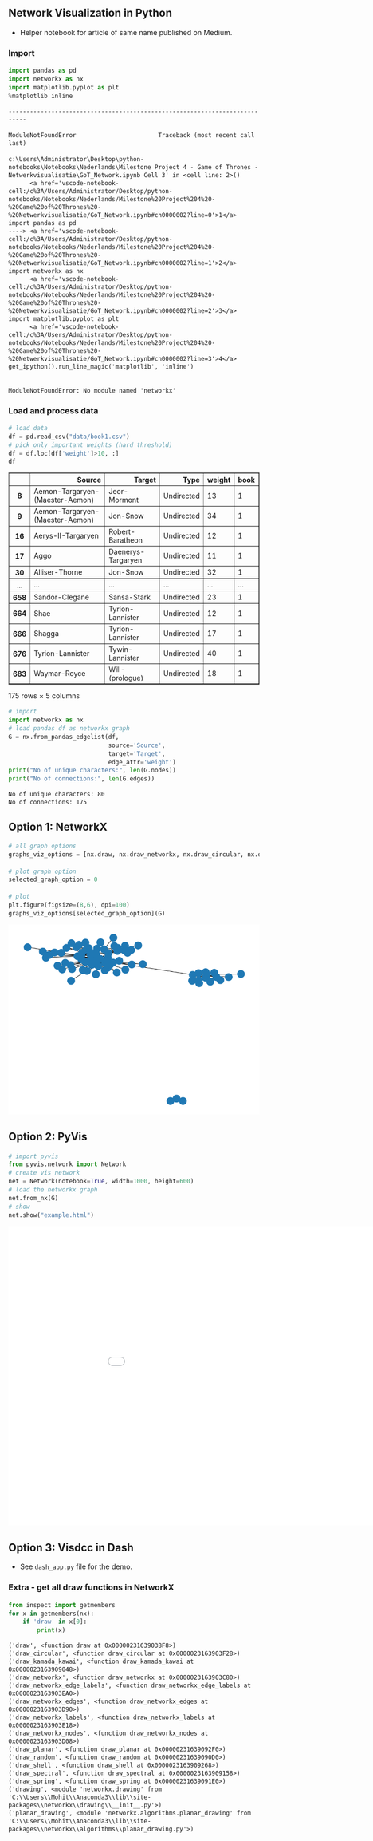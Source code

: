 ## Network Visualization in Python

- Helper notebook for article of same name published on Medium.

### Import


```python
import pandas as pd
import networkx as nx
import matplotlib.pyplot as plt
%matplotlib inline
```


    ---------------------------------------------------------------------------

    ModuleNotFoundError                       Traceback (most recent call last)

    c:\Users\Administrator\Desktop\python-notebooks\Notebooks\Nederlands\Milestone Project 4 - Game of Thrones - Netwerkvisualisatie\GoT_Network.ipynb Cell 3' in <cell line: 2>()
          <a href='vscode-notebook-cell:/c%3A/Users/Administrator/Desktop/python-notebooks/Notebooks/Nederlands/Milestone%20Project%204%20-%20Game%20of%20Thrones%20-%20Netwerkvisualisatie/GoT_Network.ipynb#ch0000002?line=0'>1</a> import pandas as pd
    ----> <a href='vscode-notebook-cell:/c%3A/Users/Administrator/Desktop/python-notebooks/Notebooks/Nederlands/Milestone%20Project%204%20-%20Game%20of%20Thrones%20-%20Netwerkvisualisatie/GoT_Network.ipynb#ch0000002?line=1'>2</a> import networkx as nx
          <a href='vscode-notebook-cell:/c%3A/Users/Administrator/Desktop/python-notebooks/Notebooks/Nederlands/Milestone%20Project%204%20-%20Game%20of%20Thrones%20-%20Netwerkvisualisatie/GoT_Network.ipynb#ch0000002?line=2'>3</a> import matplotlib.pyplot as plt
          <a href='vscode-notebook-cell:/c%3A/Users/Administrator/Desktop/python-notebooks/Notebooks/Nederlands/Milestone%20Project%204%20-%20Game%20of%20Thrones%20-%20Netwerkvisualisatie/GoT_Network.ipynb#ch0000002?line=3'>4</a> get_ipython().run_line_magic('matplotlib', 'inline')
    

    ModuleNotFoundError: No module named 'networkx'


### Load and process data


```python
# load data
df = pd.read_csv("data/book1.csv")
# pick only important weights (hard threshold)
df = df.loc[df['weight']>10, :]
df
```




<div>
<style scoped>
    .dataframe tbody tr th:only-of-type {
        vertical-align: middle;
    }

    .dataframe tbody tr th {
        vertical-align: top;
    }

    .dataframe thead th {
        text-align: right;
    }
</style>
<table border="1" class="dataframe">
  <thead>
    <tr style="text-align: right;">
      <th></th>
      <th>Source</th>
      <th>Target</th>
      <th>Type</th>
      <th>weight</th>
      <th>book</th>
    </tr>
  </thead>
  <tbody>
    <tr>
      <th>8</th>
      <td>Aemon-Targaryen-(Maester-Aemon)</td>
      <td>Jeor-Mormont</td>
      <td>Undirected</td>
      <td>13</td>
      <td>1</td>
    </tr>
    <tr>
      <th>9</th>
      <td>Aemon-Targaryen-(Maester-Aemon)</td>
      <td>Jon-Snow</td>
      <td>Undirected</td>
      <td>34</td>
      <td>1</td>
    </tr>
    <tr>
      <th>16</th>
      <td>Aerys-II-Targaryen</td>
      <td>Robert-Baratheon</td>
      <td>Undirected</td>
      <td>12</td>
      <td>1</td>
    </tr>
    <tr>
      <th>17</th>
      <td>Aggo</td>
      <td>Daenerys-Targaryen</td>
      <td>Undirected</td>
      <td>11</td>
      <td>1</td>
    </tr>
    <tr>
      <th>30</th>
      <td>Alliser-Thorne</td>
      <td>Jon-Snow</td>
      <td>Undirected</td>
      <td>32</td>
      <td>1</td>
    </tr>
    <tr>
      <th>...</th>
      <td>...</td>
      <td>...</td>
      <td>...</td>
      <td>...</td>
      <td>...</td>
    </tr>
    <tr>
      <th>658</th>
      <td>Sandor-Clegane</td>
      <td>Sansa-Stark</td>
      <td>Undirected</td>
      <td>23</td>
      <td>1</td>
    </tr>
    <tr>
      <th>664</th>
      <td>Shae</td>
      <td>Tyrion-Lannister</td>
      <td>Undirected</td>
      <td>12</td>
      <td>1</td>
    </tr>
    <tr>
      <th>666</th>
      <td>Shagga</td>
      <td>Tyrion-Lannister</td>
      <td>Undirected</td>
      <td>17</td>
      <td>1</td>
    </tr>
    <tr>
      <th>676</th>
      <td>Tyrion-Lannister</td>
      <td>Tywin-Lannister</td>
      <td>Undirected</td>
      <td>40</td>
      <td>1</td>
    </tr>
    <tr>
      <th>683</th>
      <td>Waymar-Royce</td>
      <td>Will-(prologue)</td>
      <td>Undirected</td>
      <td>18</td>
      <td>1</td>
    </tr>
  </tbody>
</table>
<p>175 rows × 5 columns</p>
</div>




```python
# import
import networkx as nx
# load pandas df as networkx graph
G = nx.from_pandas_edgelist(df, 
                            source='Source', 
                            target='Target', 
                            edge_attr='weight')
print("No of unique characters:", len(G.nodes))
print("No of connections:", len(G.edges))

```

    No of unique characters: 80
    No of connections: 175
    

## Option 1: NetworkX


```python
# all graph options
graphs_viz_options = [nx.draw, nx.draw_networkx, nx.draw_circular, nx.draw_kamada_kawai, nx.draw_random, nx.draw_shell, nx.draw_spring]

# plot graph option
selected_graph_option = 0

# plot
plt.figure(figsize=(8,6), dpi=100) 
graphs_viz_options[selected_graph_option](G)
```


    
![png](GoT_Network_files/GoT_Network_7_0.png)
    


## Option 2: PyVis


```python
# import pyvis
from pyvis.network import Network
# create vis network
net = Network(notebook=True, width=1000, height=600)
# load the networkx graph
net.from_nx(G)
# show
net.show("example.html")
```





<iframe
    width="1000"
    height="600"
    src="example.html"
    frameborder="0"
    allowfullscreen
></iframe>




## Option 3: Visdcc in Dash

- See `dash_app.py` file for the demo.

### Extra - get all draw functions in NetworkX


```python
from inspect import getmembers
for x in getmembers(nx):
    if 'draw' in x[0]:
        print(x)
```

    ('draw', <function draw at 0x0000023163903BF8>)
    ('draw_circular', <function draw_circular at 0x0000023163903F28>)
    ('draw_kamada_kawai', <function draw_kamada_kawai at 0x0000023163909048>)
    ('draw_networkx', <function draw_networkx at 0x0000023163903C80>)
    ('draw_networkx_edge_labels', <function draw_networkx_edge_labels at 0x0000023163903EA0>)
    ('draw_networkx_edges', <function draw_networkx_edges at 0x0000023163903D90>)
    ('draw_networkx_labels', <function draw_networkx_labels at 0x0000023163903E18>)
    ('draw_networkx_nodes', <function draw_networkx_nodes at 0x0000023163903D08>)
    ('draw_planar', <function draw_planar at 0x00000231639092F0>)
    ('draw_random', <function draw_random at 0x00000231639090D0>)
    ('draw_shell', <function draw_shell at 0x0000023163909268>)
    ('draw_spectral', <function draw_spectral at 0x0000023163909158>)
    ('draw_spring', <function draw_spring at 0x00000231639091E0>)
    ('drawing', <module 'networkx.drawing' from 'C:\\Users\\Mohit\\Anaconda3\\lib\\site-packages\\networkx\\drawing\\__init__.py'>)
    ('planar_drawing', <module 'networkx.algorithms.planar_drawing' from 'C:\\Users\\Mohit\\Anaconda3\\lib\\site-packages\\networkx\\algorithms\\planar_drawing.py'>)
    
